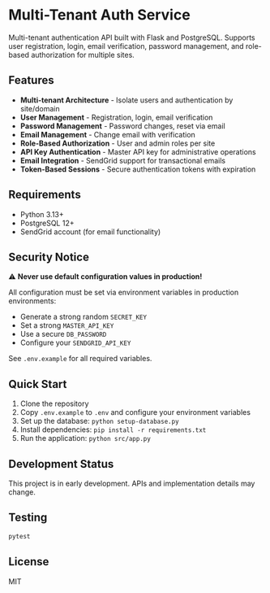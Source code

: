 # Multi-Tenant Auth Service

Multi-tenant authentication API built with Flask and PostgreSQL. Supports user registration, login, email verification, password management, and role-based authorization for multiple sites.

## Features

- **Multi-tenant Architecture** - Isolate users and authentication by site/domain
- **User Management** - Registration, login, email verification
- **Password Management** - Password changes, reset via email
- **Email Management** - Change email with verification
- **Role-Based Authorization** - User and admin roles per site
- **API Key Authentication** - Master API key for administrative operations
- **Email Integration** - SendGrid support for transactional emails
- **Token-Based Sessions** - Secure authentication tokens with expiration

## Requirements

- Python 3.13+
- PostgreSQL 12+
- SendGrid account (for email functionality)

## Security Notice

⚠️ **Never use default configuration values in production!**

All configuration must be set via environment variables in production environments:
- Generate a strong random `SECRET_KEY`
- Set a strong `MASTER_API_KEY`
- Use a secure `DB_PASSWORD`
- Configure your `SENDGRID_API_KEY`

See `.env.example` for all required variables.

## Quick Start

1. Clone the repository
2. Copy `.env.example` to `.env` and configure your environment variables
3. Set up the database: `python setup-database.py`
4. Install dependencies: `pip install -r requirements.txt`
5. Run the application: `python src/app.py`

## Development Status

This project is in early development. APIs and implementation details may change.

## Testing

```bash
pytest
```

## License

MIT
